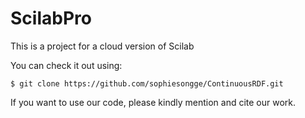 # ScilabPro
This is a project for a cloud version of Scilab

You can check it out using:

```
$ git clone https://github.com/sophiesongge/ContinuousRDF.git
```

If you want to use our code, please kindly mention and cite our work. 
